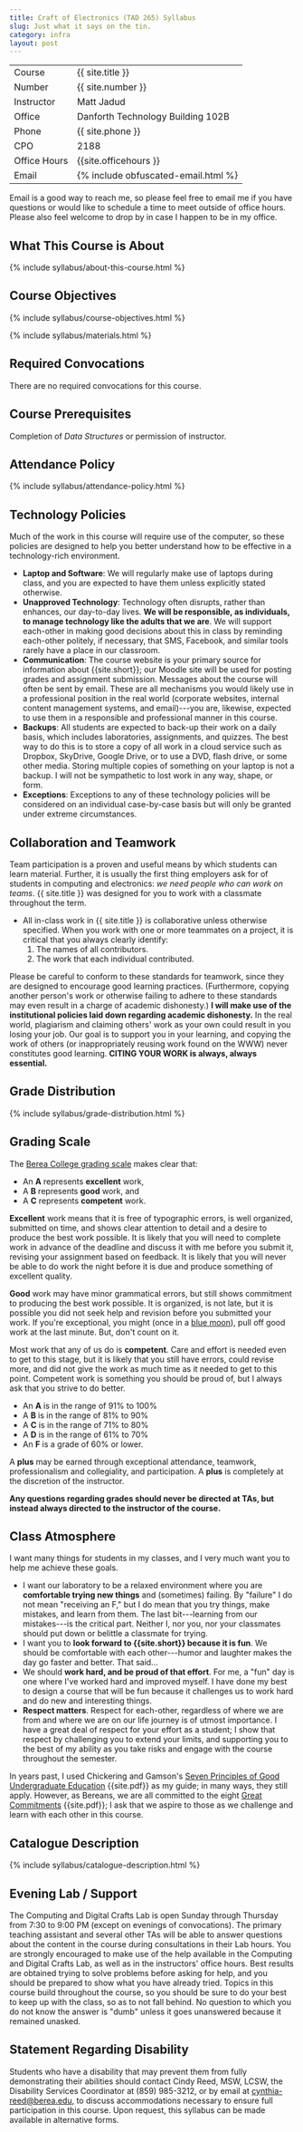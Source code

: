 ```yaml
---
title: Craft of Electronics (TAD 265) Syllabus
slug: Just what it says on the tin.
category: infra
layout: post
---
```


<table>
  <tr>
    <td>Course</td>
    <td> {{ site.title }}</td>
  </tr>
  <tr>
    <td>Number</td>
    <td> {{ site.number }}</td>
  </tr>
  <tr>
    <td>Instructor</td>
    <td>Matt Jadud</td>
  </tr>
  <tr>
    <td>Office</td>
    <td>Danforth Technology Building 102B</td>
  </tr>
  <tr>
	<td>Phone</td>
	<td> {{ site.phone }}</td>
  </tr>
  <tr>
    <td>CPO</td>
    <td>2188</td>
  </tr>
  <tr>
	<td>Office Hours</td>
	<td> {{site.officehours }}</td>
  </tr>
  <tr>
    <td>Email</td>
    <td>
      {% include obfuscated-email.html %}
    </td>
  </tr>
</table>

Email is a good way to reach me, so please feel free to email me if you have questions or would like to schedule a time to meet outside of office hours. Please also feel welcome to drop by in case I happen to be in my office.

## What This Course is About

{% include syllabus/about-this-course.html %}

## Course Objectives

{% include syllabus/course-objectives.html %}

{% include syllabus/materials.html %}

## Required Convocations

There are no required convocations for this course.

## Course Prerequisites

Completion of *Data Structures* or permission of instructor.

## Attendance Policy

{% include syllabus/attendance-policy.html %}

## Technology Policies 

Much of the work in this course will require use of the computer, so these policies are designed to help you better understand how to be effective in a technology-rich environment. 

* **Laptop and Software**: We will regularly make use of laptops during class, and you are expected to have them unless explicitly stated otherwise.
* **Unapproved Technology**: Technology often disrupts, rather than enhances, our day-to-day lives. **We will be responsible, as individuals, to manage technology like the adults that we are**. We will support each-other in making good decisions about this in class by reminding each-other politely, if necessary, that SMS, Facebook, and similar tools rarely have a place in our classroom.
* **Communication**: The course website is your primary source for information about {{site.short}}; our Moodle site will be used for posting grades and assignment submission. Messages about the course will often be sent by email. These are all mechanisms you would likely use in a professional position in the real world (corporate websites, internal content management systems, and email)---you are, likewise, expected to use them in a responsible and professional manner in this course.
* **Backups**: All students are expected to back-up their work on a daily basis, which includes laboratories, assignments, and quizzes. The best way to do this is to store a copy of all work in a cloud service such as Dropbox, SkyDrive, Google Drive, or to use a DVD, flash drive, or some other media. Storing multiple copies of something on your laptop is not a backup. I will not be sympathetic to lost work in any way, shape, or form.
* **Exceptions**: Exceptions to any of these technology policies will be considered on an individual case-by-case basis but will only be granted under extreme circumstances. 

## Collaboration and Teamwork

Team participation is a proven and useful means by which students can learn material. Further, it is usually the first thing employers ask for of students in computing and electronics: *we need people who can work on teams*. {{ site.title }} was designed for you to work with a classmate throughout the term.

* All in-class work in {{ site.title }} is collaborative unless otherwise specified. When you work with one or more teammates on a project, it is critical that you always clearly identify:
  1. The names of all contributors.
  1. The work that each individual contributed.

Please be careful to conform to these standards for teamwork, since they are designed to encourage good learning practices. (Furthermore, copying another person's work or otherwise failing to adhere to these standards may even result in a charge of academic dishonesty.) **I will make use of the institutional policies laid down regarding academic dishonesty.** In the real world, plagiarism and claiming others' work as your own could result in you losing your job. Our goal is to support you in your learning, and copying the work of others (or inappropriately reusing work found on the WWW) never constitutes good learning. **CITING YOUR WORK is always, always essential.**

## Grade Distribution

{% include syllabus/grade-distribution.html %}

## Grading Scale

The [Berea College grading scale](http://www.berea.edu/cataloghandbook/academics/aps/grades/gradingscale.asp) makes clear that:

* An **A** represents **excellent** work,
* A **B** represents **good** work, and
* A **C** represents **competent** work.

**Excellent** work means that it is free of typographic errors, is well organized, submitted on time, and shows clear attention to detail and a desire to produce the best work possible. It is likely that you will need to complete work in advance of the deadline and discuss it with me before you submit it, revising your assignment based on feedback. It is likely that you will never be able to do work the night before it is due and produce something of excellent quality.

**Good** work may have minor grammatical errors, but still shows commitment to producing the best work possible. It is organized, is not late, but it is possible you did not seek help and revision before you submitted your work. If you're exceptional, you might (once in a [blue moon](http://www.youtube.com/watch?v=cxjaQV0ob2E)), pull off good work at the last minute. But, don't count on it.

Most work that any of us do is **competent**. Care and effort is needed even to get to this stage, but it is likely that you still have errors, could revise more, and did not give the work as much time as it needed to get to this point. Competent work is something you should be proud of, but I always ask that you strive to do better.

* An **A** is in the range of 91% to 100%
* A **B** is in the range of 81% to 90%
* A **C** is in the range of 71% to 80%
* A **D** is in the range of 61% to 70%
* An **F** is a grade of 60% or lower.

A **plus** may be earned through exceptional attendance, teamwork, professionalism and collegiality, and participation. A **plus** is completely at the discretion of the instructor.

**Any questions regarding grades should never be directed at TAs, but instead always directed to the instructor of the course.**

## Class Atmosphere

I want many things for students in my classes, and I very much want you to help me achieve these goals. 

* I want our laboratory to be a relaxed environment where you are **comfortable trying new things** and (sometimes) failing. By "failure" I do not mean "receiving an F," but I do mean that you try things, make mistakes, and learn from them. The last bit---learning from our mistakes---is the critical part. Neither I, nor you, nor your classmates should put down or belittle a classmate for trying.
* I want you to **look forward to {{site.short}} because it is fun**. We should be comfortable with each other---humor and laughter makes the day go faster and better. That said...
* We should **work hard, and be proud of that effort**. For me, a "fun" day is one where I've worked hard and improved myself. I have done my best to design a course that will be fun because it challenges us to work hard and do new and interesting things.
* **Respect matters**. Respect for each-other, regardless of where we are from and where we are on our life journey is of utmost importance. I have a great deal of respect for your effort as a student; I show that respect by challenging you to extend your limits, and supporting you to the best of my ability as you take risks and engage with the course throughout the semester. 

In years past, I used Chickering and Gamson's [Seven Principles of Good Undergraduate Education]({{site.media}}/seven-principles.pdf) {{site.pdf}} as my guide; in many ways, they still apply. However, as Bereans, we are all committed to the eight [Great Commitments]({{site.media}}/berea-college-great-commitments.pdf) {{site.pdf}}; I ask that we aspire to those as we challenge and learn with each other in this course.

## Catalogue Description

{% include syllabus/catalogue-description.html %}

## Evening Lab / Support

The Computing and Digital Crafts Lab is open Sunday through Thursday from 7:30 to 9:00 PM (except on evenings of convocations). The primary teaching assistant and several other TAs will be able to answer questions about the content in the course during consultations in their  Lab hours. You are strongly encouraged to make use of the help available in the Computing and Digital Crafts Lab, as well as in the instructors' office hours. Best results are obtained trying to solve problems before asking for help, and you should be prepared to show what you have already tried. Topics in this course build throughout the course, so you should be sure to do your best to keep up with the class, so as to not fall behind. No question to which you do not know the answer is "dumb" unless it goes unanswered because it remained unasked. 

## Statement Regarding Disability

Students who have a disability that may prevent them from fully demonstrating their abilities should contact Cindy Reed, MSW, LCSW, the Disability Services Coordinator at (859) 985-3212, or by email at <a href="mailto:cynthia-reed@berea.edu">cynthia-reed@berea.edu</a>, to discuss accommodations necessary to ensure full participation in this course.  Upon request, this syllabus can be made available in alternative forms.
